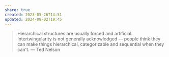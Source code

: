 ```yaml
---
share: true
created: 2023-05-26T14:51
updated: 2024-08-02T19:45
---
```

> Hierarchical structures are usually forced and artificial. Intertwingularity is not generally acknowledged — people think they can make things hierarchical, categorizable and sequential when they can't.
> — Ted Nelson
